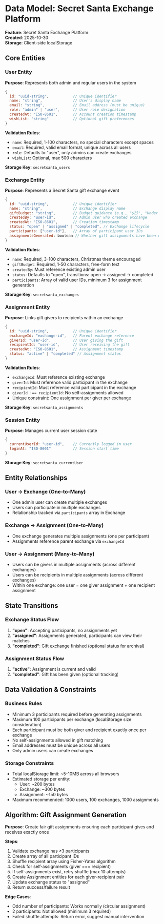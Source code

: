 # Data Model: Secret Santa Exchange Platform

**Feature**: Secret Santa Exchange Platform  
**Created**: 2025-10-30  
**Storage**: Client-side localStorage

## Core Entities

### User Entity
**Purpose**: Represents both admin and regular users in the system

```javascript
{
  id: "uuid-string",           // Unique identifier
  name: "string",              // User's display name
  email: "string",             // Email address (must be unique)
  role: "admin" | "user",      // User role designation
  createdAt: "ISO-8601",       // Account creation timestamp
  wishList: "string"           // Optional gift preferences
}
```

**Validation Rules**:
- `name`: Required, 1-100 characters, no special characters except spaces
- `email`: Required, valid email format, unique across all users
- `role`: Defaults to "user", only admins can create exchanges
- `wishList`: Optional, max 500 characters

**Storage Key**: `secretsanta_users`

### Exchange Entity  
**Purpose**: Represents a Secret Santa gift exchange event

```javascript
{
  id: "uuid-string",           // Unique identifier
  name: "string",              // Exchange display name
  giftBudget: "string",        // Budget guidance (e.g., "$25", "Under $50")
  createdBy: "user-id",        // Admin user who created exchange
  createdAt: "ISO-8601",       // Creation timestamp
  status: "open" | "assigned" | "completed", // Exchange lifecycle
  participants: ["user-id"],   // Array of participant user IDs
  assignmentsGenerated: boolean // Whether gift assignments have been created
}
```

**Validation Rules**:
- `name`: Required, 3-100 characters, Christmas theme encouraged
- `giftBudget`: Required, 1-50 characters, free-form text
- `createdBy`: Must reference existing admin user
- `status`: Defaults to "open", transitions: open → assigned → completed
- `participants`: Array of valid user IDs, minimum 3 for assignment generation

**Storage Key**: `secretsanta_exchanges`

### Assignment Entity
**Purpose**: Links gift givers to recipients within an exchange

```javascript
{
  id: "uuid-string",           // Unique identifier
  exchangeId: "exchange-id",   // Parent exchange reference
  giverId: "user-id",          // User giving the gift
  recipientId: "user-id",      // User receiving the gift
  createdAt: "ISO-8601",       // Assignment timestamp
  status: "active" | "completed" // Assignment status
}
```

**Validation Rules**:
- `exchangeId`: Must reference existing exchange
- `giverId`: Must reference valid participant in the exchange
- `recipientId`: Must reference valid participant in the exchange
- `giverId !== recipientId`: No self-assignments allowed
- Unique constraint: One assignment per giver per exchange

**Storage Key**: `secretsanta_assignments`

### Session Entity
**Purpose**: Manages current user session state

```javascript
{
  currentUserId: "user-id",    // Currently logged in user
  loginAt: "ISO-8601"          // Session start time
}
```

**Storage Key**: `secretsanta_currentUser`

## Entity Relationships

### User → Exchange (One-to-Many)
- One admin user can create multiple exchanges
- Users can participate in multiple exchanges
- Relationship tracked via `participants` array in Exchange

### Exchange → Assignment (One-to-Many)  
- One exchange generates multiple assignments (one per participant)
- Assignments reference parent exchange via `exchangeId`

### User → Assignment (Many-to-Many)
- Users can be givers in multiple assignments (across different exchanges)
- Users can be recipients in multiple assignments (across different exchanges)
- Within one exchange: one user = one giver assignment + one recipient assignment

## State Transitions

### Exchange Status Flow
1. **"open"**: Accepting participants, no assignments yet
2. **"assigned"**: Assignments generated, participants can view their matches
3. **"completed"**: Gift exchange finished (optional status for archival)

### Assignment Status Flow
1. **"active"**: Assignment is current and valid
2. **"completed"**: Gift has been given (optional tracking)

## Data Validation & Constraints

### Business Rules
- Minimum 3 participants required before generating assignments
- Maximum 100 participants per exchange (localStorage size consideration)
- Each participant must be both giver and recipient exactly once per exchange
- No self-assignments allowed in gift matching
- Email addresses must be unique across all users
- Only admin users can create exchanges

### Storage Constraints
- Total localStorage limit: ~5-10MB across all browsers
- Estimated storage per entity:
  - User: ~200 bytes
  - Exchange: ~300 bytes  
  - Assignment: ~150 bytes
- Maximum recommended: 1000 users, 100 exchanges, 1000 assignments

## Algorithm: Gift Assignment Generation

**Purpose**: Create fair gift assignments ensuring each participant gives and receives exactly once

**Steps**:
1. Validate exchange has ≥3 participants
2. Create array of all participant IDs
3. Shuffle recipient array using Fisher-Yates algorithm
4. Check for self-assignments (giver === recipient)
5. If self-assignments exist, retry shuffle (max 10 attempts)
6. Create Assignment entities for each giver-recipient pair
7. Update exchange status to "assigned"
8. Return success/failure result

**Edge Cases**:
- Odd number of participants: Works normally (circular assignment)
- 2 participants: Not allowed (minimum 3 required)
- Failed shuffle attempts: Return error, suggest manual intervention